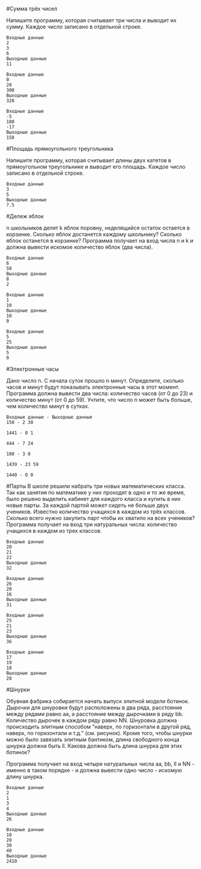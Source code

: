 #Сумма трёх чисел

Напишите программу, которая считывает три числа и выводит их сумму. Каждое
число записано в отдельной строке.


```
Входные данные
2
3
6
Выходные данные
11

Входные данные	
0
20
300
Выходные данные
320
	
Входные данные
-5
180
-17
Выходные данные
158
```

#Площадь прямоугольного треугольника

Напишите программу, которая считывает длины двух катетов в прямоугольном треугольнике и выводит его площадь. Каждое число записано в отдельной строке.

```
Входные данные
3
5
Выходные данные
7.5
```

#Дележ яблок

n школьников делят k яблок поровну, неделящийся остаток остается в корзинке. Сколько яблок достанется каждому школьнику? Сколько яблок останется в корзинке? Программа получает на вход числа n и k и должна вывести искомое количество яблок (два числа).

```
Входные данные
6
50
Выходные данные
8
2

Входные данные
1
10
Выходные данные
10
0

Входные данные
5
25
Выходные данные
5
0
```


#Электронные часы

Дано число n. С начала суток прошло n минут. Определите, сколько часов и минут будут показывать электронные часы в этот момент. Программа должна вывести два числа: количество часов (от 0 до 23) и количество минут (от 0 до 59). Учтите, что число n может быть больше, чем количество минут в сутках.

```
Входные данные - Выходные данные
150 - 2 30
	
1441 - 0 1
	
444 - 7 24
	
180 - 3 0
	
1439 - 23 59
	
1440 - 0 0
```

#Парты
В школе решили набрать три новых математических класса. Так как занятия по математике у них проходят в одно и то же время, было решено выделить кабинет для каждого класса и купить в них новые парты. За каждой партой может сидеть не больше двух учеников. Известно количество учащихся в каждом из трёх классов. Сколько всего нужно закупить парт чтобы их хватило на всех учеников? Программа получает на вход три натуральных числа: количество учащихся в каждом из трех классов.

```
Входные данные
20
21
22
Выходные данные
32
	
Входные данные
26
20
16
Выходные данные
31
	
Входные данные
25
21
23
Выходные данные
36
	
Входные данные
17
19
18
Выходные данные
28
```

#Шнурки

Обувная фабрика собирается начать выпуск элитной модели ботинок. Дырочки для шнуровки будут расположены в два ряда, расстояние между рядами равно aa, а расстояние между дырочками в ряду bb. Количество дырочек в каждом ряду равно NN. Шнуровка должна происходить элитным способом “наверх, по горизонтали в другой ряд, наверх, по горизонтали и т.д.” (см. рисунок). Кроме того, чтобы шнурки можно было завязать элитным бантиком, длина свободного конца шнурка должна быть ll. Какова должна быть длина шнурка для этих ботинок?

Программа получает на вход четыре натуральных числа aa, bb, ll и NN - именно в таком порядке - и должна вывести одно число - искомую длину шнурка.

```
Входные данные
2
1
3
4
Выходные данные
26

Входные данные
10
20
30
40
Выходные данные
2410
```